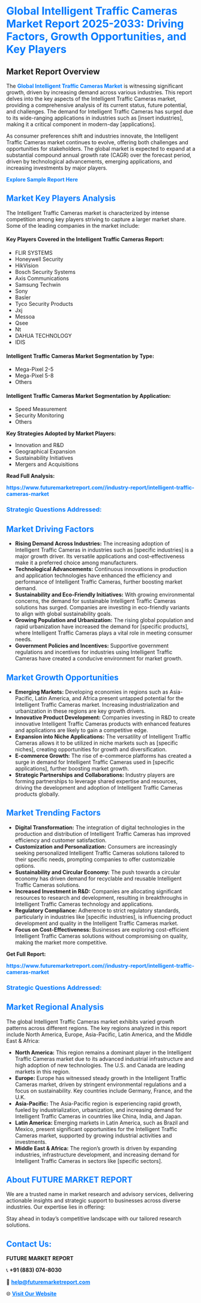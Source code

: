 <h1 style="color: #007BFF;">Global Intelligent Traffic Cameras Market Report 2025-2033: Driving Factors, Growth Opportunities, and Key Players</h1>

<section id="overview">
<h2>Market Report Overview</h2>
<p>The <a href="https://www.futuremarketreport.com//industry-report/intelligent-traffic-cameras-market" style="color: #007BFF; text-decoration: none;"><strong>Global Intelligent Traffic Cameras Market</strong></a> is witnessing significant growth, driven by increasing demand across various industries. This report delves into the key aspects of the Intelligent Traffic Cameras market, providing a comprehensive analysis of its current status, future potential, and challenges. The demand for Intelligent Traffic Cameras has surged due to its wide-ranging applications in industries such as [insert industries], making it a critical component in modern-day [applications].</p>
<p>As consumer preferences shift and industries innovate, the Intelligent Traffic Cameras market continues to evolve, offering both challenges and opportunities for stakeholders. The global market is expected to expand at a substantial compound annual growth rate (CAGR) over the forecast period, driven by technological advancements, emerging applications, and increasing investments by major players.</p>
</section>

<section id="overview">
<p><a href="https://www.futuremarketreport.com//request-sample/reportId=82971" style="color: #007BFF; text-decoration: none;"><strong>Explore Sample Report Here</strong></a></p>
</section>

<section id="key-players">
<h2 style="color: #007BFF;">Market Key Players Analysis</h2>
<p>The Intelligent Traffic Cameras market is characterized by intense competition among key players striving to capture a larger market share. Some of the leading companies in the market include:</p>
<h4>Key Players Covered in the Intelligent Traffic Cameras Report:</h4>
<ul><li>FLIR SYSTEMS</li><li>Honeywell Security</li><li>HikVision</li><li>Bosch Security Systems</li><li>Axis Communications</li><li>Samsung Techwin</li><li>Sony</li><li>Basler</li><li>Tyco Security Products</li><li>Jxj</li><li>Messoa</li><li>Qsee</li><li>Nt</li><li>DAHUA TECHNOLOGY</li><li>IDIS</li></ul>
<h4>Intelligent Traffic Cameras Market Segmentation by Type:</h4>
<ul><li>Mega-Pixel 2-5</li><li>Mega-Pixel 5-8</li><li>Others</li></ul>

<h4>Intelligent Traffic Cameras Market Segmentation by Application:</h4>
<ul><li>Speed Measurement</li><li>Security Monitoring</li><li>Others</li></ul>
<p><strong>Key Strategies Adopted by Market Players:</strong></p>
<ul>
<li>Innovation and R&D</li>
<li>Geographical Expansion</li>
<li>Sustainability Initiatives</li>
<li>Mergers and Acquisitions</li>
</ul>
</section>

<section>
<p><strong>Read Full Analysis: </strong></p><a href="https://www.futuremarketreport.com//industry-report/intelligent-traffic-cameras-market" style="color: #007BFF; text-decoration: none;"><strong>https://www.futuremarketreport.com//industry-report/intelligent-traffic-cameras-market</strong></a>
<h3 style="color: #007BFF;">Strategic Questions Addressed:</h3>
</section>

<section id="driving-factors">
<h2 style="color: #007BFF;">Market Driving Factors</h2>
<ul>
<li><strong>Rising Demand Across Industries:</strong> The increasing adoption of Intelligent Traffic Cameras in industries such as [specific industries] is a major growth driver. Its versatile applications and cost-effectiveness make it a preferred choice among manufacturers.</li>
<li><strong>Technological Advancements:</strong> Continuous innovations in production and application technologies have enhanced the efficiency and performance of Intelligent Traffic Cameras, further boosting market demand.</li>
<li><strong>Sustainability and Eco-Friendly Initiatives:</strong> With growing environmental concerns, the demand for sustainable Intelligent Traffic Cameras solutions has surged. Companies are investing in eco-friendly variants to align with global sustainability goals.</li>
<li><strong>Growing Population and Urbanization:</strong> The rising global population and rapid urbanization have increased the demand for [specific products], where Intelligent Traffic Cameras plays a vital role in meeting consumer needs.</li>
<li><strong>Government Policies and Incentives:</strong> Supportive government regulations and incentives for industries using Intelligent Traffic Cameras have created a conducive environment for market growth.</li>
</ul>
</section>

<section id="growth-opportunities">
<h2 style="color: #007BFF;">Market Growth Opportunities</h2>
<ul>
<li><strong>Emerging Markets:</strong> Developing economies in regions such as Asia-Pacific, Latin America, and Africa present untapped potential for the Intelligent Traffic Cameras market. Increasing industrialization and urbanization in these regions are key growth drivers.</li>
<li><strong>Innovative Product Development:</strong> Companies investing in R&D to create innovative Intelligent Traffic Cameras products with enhanced features and applications are likely to gain a competitive edge.</li>
<li><strong>Expansion into Niche Applications:</strong> The versatility of Intelligent Traffic Cameras allows it to be utilized in niche markets such as [specific niches], creating opportunities for growth and diversification.</li>
<li><strong>E-commerce Growth:</strong> The rise of e-commerce platforms has created a surge in demand for Intelligent Traffic Cameras used in [specific applications], further boosting market growth.</li>
<li><strong>Strategic Partnerships and Collaborations:</strong> Industry players are forming partnerships to leverage shared expertise and resources, driving the development and adoption of Intelligent Traffic Cameras products globally.</li>
</ul>
</section>

<section id="trending-factors">
<h2 style="color: #007BFF;">Market Trending Factors</h2>
<ul>
<li><strong>Digital Transformation:</strong> The integration of digital technologies in the production and distribution of Intelligent Traffic Cameras has improved efficiency and customer satisfaction.</li>
<li><strong>Customization and Personalization:</strong> Consumers are increasingly seeking personalized Intelligent Traffic Cameras solutions tailored to their specific needs, prompting companies to offer customizable options.</li>
<li><strong>Sustainability and Circular Economy:</strong> The push towards a circular economy has driven demand for recyclable and reusable Intelligent Traffic Cameras solutions.</li>
<li><strong>Increased Investment in R&D:</strong> Companies are allocating significant resources to research and development, resulting in breakthroughs in Intelligent Traffic Cameras technology and applications.</li>
<li><strong>Regulatory Compliance:</strong> Adherence to strict regulatory standards, particularly in industries like [specific industries], is influencing product development and quality in the Intelligent Traffic Cameras market.</li>
<li><strong>Focus on Cost-Effectiveness:</strong> Businesses are exploring cost-efficient Intelligent Traffic Cameras solutions without compromising on quality, making the market more competitive.</li>
</ul>
</section>

<section>
<p><strong>Get Full Report: </strong></p><a href="https://www.futuremarketreport.com//industry-report/intelligent-traffic-cameras-market" style="color: #007BFF; text-decoration: none;"><strong>https://www.futuremarketreport.com//industry-report/intelligent-traffic-cameras-market</strong></a>
<h3 style="color: #007BFF;">Strategic Questions Addressed:</h3>
</section>


<section id="regional-analysis">
<h2 style="color: #007BFF;">Market Regional Analysis</h2>
<p>The global Intelligent Traffic Cameras market exhibits varied growth patterns across different regions. The key regions analyzed in this report include North America, Europe, Asia-Pacific, Latin America, and the Middle East & Africa:</p>
<ul>
<li><strong>North America:</strong> This region remains a dominant player in the Intelligent Traffic Cameras market due to its advanced industrial infrastructure and high adoption of new technologies. The U.S. and Canada are leading markets in this region.</li>
<li><strong>Europe:</strong> Europe has witnessed steady growth in the Intelligent Traffic Cameras market, driven by stringent environmental regulations and a focus on sustainability. Key countries include Germany, France, and the U.K.</li>
<li><strong>Asia-Pacific:</strong> The Asia-Pacific region is experiencing rapid growth, fueled by industrialization, urbanization, and increasing demand for Intelligent Traffic Cameras in countries like China, India, and Japan.</li>
<li><strong>Latin America:</strong> Emerging markets in Latin America, such as Brazil and Mexico, present significant opportunities for the Intelligent Traffic Cameras market, supported by growing industrial activities and investments.</li>
<li><strong>Middle East & Africa:</strong> The region’s growth is driven by expanding industries, infrastructure development, and increasing demand for Intelligent Traffic Cameras in sectors like [specific sectors].</li>
</ul>
</section>

<footer>
<h2 style="color: #007BFF;">About FUTURE MARKET REPORT</h2>
<p>We are a trusted name in market research and advisory services, delivering actionable insights and strategic support to businesses across diverse industries. Our expertise lies in offering:</p>

<p>Stay ahead in today’s competitive landscape with our tailored research solutions.</p>

<h2 style="color: #007BFF;">Contact Us:</h2>
<p><strong>FUTURE MARKET REPORT</strong></p>
<p>📞 <strong>+91 (883) 074-8030</strong></p>
<p>📧 <strong><a href="mailto:help@futuremarketreport.com" style="color: #007BFF;">help@futuremarketreport.com</a></strong></p>
<p>🌐 <strong><a href="https://www.futuremarketreport.com/" style="color: #007BFF;">Visit Our Website</a></strong></p>
</footer>